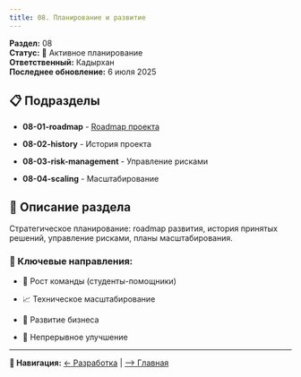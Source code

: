 ```yaml
---
title: 08. Планирование и развитие
---
```


**Раздел:** 08\
**Статус:** 🔄 Активное планирование\
**Ответственный:** Кадырхан\
**Последнее обновление:** 6 июля 2025

## 📋 Подразделы

-  **08-01-roadmap** - [Roadmap проекта](./08-01-roadmap/README)

-  **08-02-history** - История проекта

-  **08-03-risk-management** - Управление рисками

-  **08-04-scaling** - Масштабирование

## 📖 Описание раздела

Стратегическое планирование: roadmap развития, история принятых решений, управление рисками, планы масштабирования.

### 🎯 Ключевые направления:

-  🚀 Рост команды (студенты-помощники)

-  📈 Техническое масштабирование

-  💼 Развитие бизнеса

-  🔄 Непрерывное улучшение

---

**📍 Навигация:** [← Разработка](./../07-development/README) | [--> Главная](./../README)